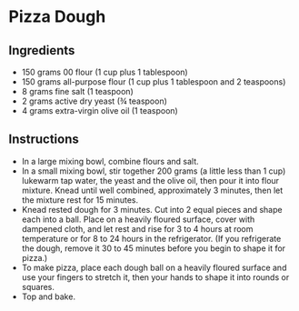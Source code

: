 # Pizza Dough

## Ingredients

- 150 grams 00 flour (1 cup plus 1 tablespoon)
- 150 grams all-purpose flour (1 cup plus 1 tablespoon and 2 teaspoons)
- 8 grams fine salt (1 teaspoon)
- 2 grams active dry yeast (¾ teaspoon)
- 4 grams extra-virgin olive oil (1 teaspoon)

## Instructions

- In a large mixing bowl, combine flours and salt.
- In a small mixing bowl, stir together 200 grams (a little less than 1 cup) lukewarm tap water, the yeast and the olive oil, then pour it into flour mixture. Knead until well combined, approximately 3 minutes, then let the mixture rest for 15 minutes.
- Knead rested dough for 3 minutes. Cut into 2 equal pieces and shape each into a ball. Place on a heavily floured surface, cover with dampened cloth, and let rest and rise for 3 to 4 hours at room temperature or for 8 to 24 hours in the refrigerator. (If you refrigerate the dough, remove it 30 to 45 minutes before you begin to shape it for pizza.)
- To make pizza, place each dough ball on a heavily floured surface and use your fingers to stretch it, then your hands to shape it into rounds or squares.
- Top and bake.
